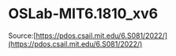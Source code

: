 # OSLab-MIT6.1810_xv6
Source:[https://pdos.csail.mit.edu/6.S081/2022/](https://pdos.csail.mit.edu/6.S081/2022/)
